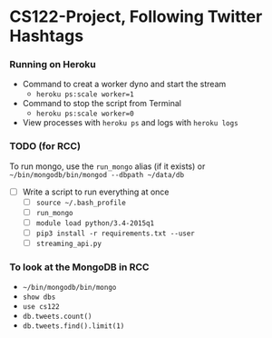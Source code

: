 # CS122-Project, Following Twitter Hashtags

### Running on Heroku
* Command to creat a worker dyno and start the stream
  * `heroku ps:scale worker=1`
* Command to stop the script from Terminal
  * `heroku ps:scale worker=0`
* View processes with `heroku ps` and logs with `heroku logs`

### TODO (for RCC)
To run mongo, use the `run_mongo` alias (if it exists) or `~/bin/mongodb/bin/mongod --dbpath ~/data/db`

* [ ] Write a script to run everything at once
  * [ ] `source ~/.bash_profile`
  * [ ] `run_mongo`
  * [ ] `module load python/3.4-2015q1`
  * [ ] `pip3 install -r requirements.txt --user`
  * [ ] `streaming_api.py`

### To look at the MongoDB in RCC
 * `~/bin/mongodb/bin/mongo`
 * `show dbs`
 * `use cs122`
 * `db.tweets.count()`
 * `db.tweets.find().limit(1)`
